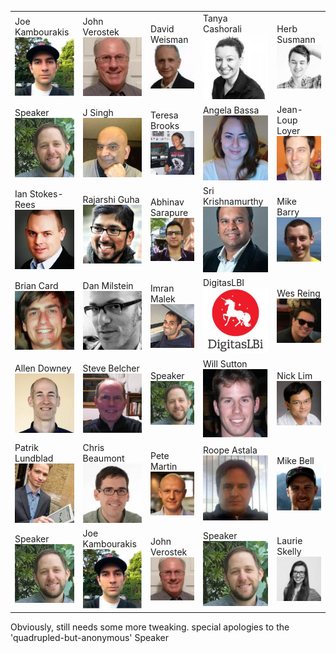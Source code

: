 |   |   |   |   |   |
|----|----|----|----|----|
|Joe Kambourakis  ![](./img/joe_kambourakis.jpg) |John Verostek  ![](./img/john_verostek.jpg) |David Weisman  ![](./img/david_weisman.jpg) |Tanya Cashorali  ![](./img/tanya_cashorali.jpg) |Herb Susmann  ![](./img/herb_susmann.jpg) ||
|Speaker  ![](./img/speaker.jpg) |J Singh  ![](./img/j_singh.jpg) |Teresa Brooks  ![](./img/teresa_brooks.jpg) |Angela Bassa  ![](./img/angela_bassa.jpg) |Jean-Loup Loyer  ![](./img/jean-loup_loyer.jpg) ||
|Ian Stokes-Rees  ![](./img/ian_stokes-rees.jpg) |Rajarshi Guha  ![](./img/rajarshi_guha.jpg) |Abhinav Sarapure  ![](./img/abhinav_sarapure.jpg) |Sri Krishnamurthy  ![](./img/sri_krishnamurthy.jpg) |Mike Barry  ![](./img/mike_barry.jpg) ||
|Brian Card  ![](./img/brian_card.jpg) |Dan Milstein  ![](./img/dan_milstein.jpg) |Imran Malek  ![](./img/imran_malek.jpg) |DigitasLBI  ![](./img/digitaslbi.jpg) |Wes Reing  ![](./img/wes_reing.jpg) ||
|Allen Downey  ![](./img/allen_downey.jpg) |Steve Belcher  ![](./img/steve_belcher.jpg) |Speaker  ![](./img/speaker.jpg) |Will Sutton  ![](./img/will_sutton.jpg) |Nick Lim  ![](./img/nick_lim.jpg) ||
|Patrik Lundblad  ![](./img/patrik_lundblad.jpg) |Chris Beaumont  ![](./img/chris_beaumont.jpg) |Pete Martin  ![](./img/pete_martin.jpg) |Roope Astala  ![](./img/roope_astala.jpg) |Mike Bell  ![](./img/mike_bell.jpg) ||
|Speaker  ![](./img/speaker.jpg) |Joe Kambourakis  ![](./img/joe_kambourakis.jpg) |John Verostek  ![](./img/john_verostek.jpg) |Speaker  ![](./img/speaker.jpg) |Laurie Skelly  ![](./img/laurie_skelly.jpg) ||


Obviously, still needs some more tweaking. special apologies to the 'quadrupled-but-anonymous' Speaker
